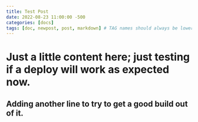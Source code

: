 ```yaml
---
title: Test Post
date: 2022-08-23 11:00:00 -500  
categories: [docs]
tags: [doc, newpost, post, markdown] # TAG names should always be lowercase
---
```


# Just a little content here; just testing if a deploy will work as expected now.
## Adding another line to try to get a good build out of it.